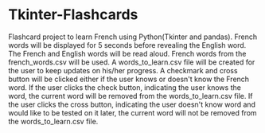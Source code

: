 # Tkinter-Flashcards
Flashcard project to learn French using Python(Tkinter and pandas).
French words will be displayed for 5 seconds before revealing the English word. 
The French and English words will be read aloud.
French words from the french_words.csv will be used. A words_to_learn.csv file will be created for the user to keep updates on his/her progress.
A checkmark and cross button will be clicked either if the user knows or doesn't know the French word. 
If the user clicks the check button, indicating the user knows the word, the current word will be removed from the words_to_learn.csv file.
If the user clicks the cross button, indicating the user doesn't know word and would like to be tested on it later, the current word will not be removed from the words_to_learn.csv file.
